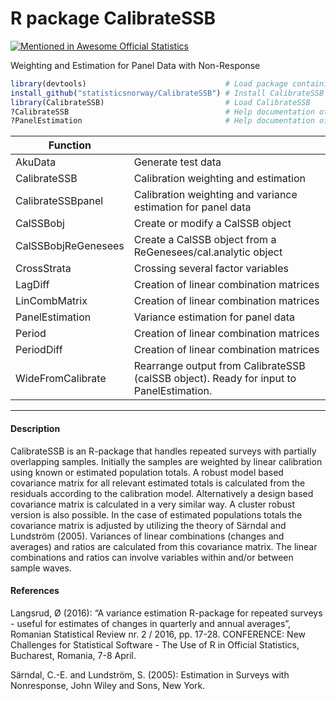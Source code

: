 # R package CalibrateSSB
[![Mentioned in Awesome Official Statistics ](https://awesome.re/mentioned-badge.svg)](http://www.awesomeofficialstatistics.org)

Weighting and Estimation for Panel Data with Non-Response

```r
library(devtools)                               # Load package containing install_github
install_github("statisticsnorway/CalibrateSSB") # Install CalibrateSSB from GitHub
library(CalibrateSSB)                           # Load CalibrateSSB
?CalibrateSSB                                   # Help documentation of function CalibrateSSB
?PanelEstimation                                # Help documentation of function PanelEstimation
```

 Function        |   |
| ---------------------------- | -------------------------------------------------------------- |
| AkuData | Generate test data |
| CalibrateSSB | Calibration weighting and estimation |
| CalibrateSSBpanel | Calibration weighting and variance estimation for panel data |
| CalSSBobj | Create or modify a CalSSB object |
| CalSSBobjReGenesees | Create a CalSSB object from a ReGenesees/cal.analytic object |
| CrossStrata | Crossing several factor variables |
| LagDiff | Creation of linear combination matrices |
| LinCombMatrix | Creation of linear combination matrices |
| PanelEstimation | Variance estimation for panel data |
| Period | Creation of linear combination matrices |
| PeriodDiff | Creation of linear combination matrices |
| WideFromCalibrate | Rearrange output from CalibrateSSB (calSSB object). Ready for input to PanelEstimation. |

-----------------------------------

#### Description

CalibrateSSB is an R-package that handles repeated surveys with partially overlapping samples. Initially the samples are weighted by linear calibration using known or estimated population totals. A robust model based covariance matrix for all relevant estimated totals is calculated from the residuals according to the calibration model. Alternatively a design based covariance matrix is calculated in a very similar way. A cluster robust version is also possible. In the case of estimated populations totals the covariance matrix is adjusted by utilizing the theory of Särndal and Lundström (2005). Variances of linear combinations (changes and averages) and ratios are calculated from this covariance matrix. The linear combinations and ratios can involve variables within and/or between sample waves. 

#### References

Langsrud, Ø (2016): “A variance estimation R-package for repeated surveys - useful for estimates of changes in quarterly and annual averages”, Romanian Statistical Review nr. 2 / 2016, pp. 17-28. CONFERENCE: New Challenges for Statistical Software - The Use of R in Official Statistics, Bucharest, Romania, 7-8 April. 

Särndal, C.-E. and Lundström, S. (2005): Estimation in Surveys with Nonresponse, John Wiley and Sons, New York.

